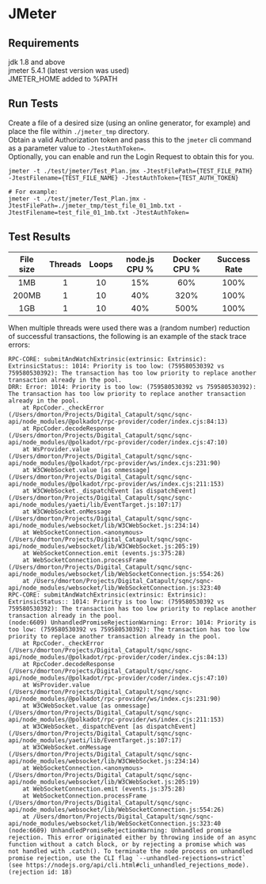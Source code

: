 # JMeter

## Requirements

jdk 1.8 and above\
jmeter 5.4.1 (latest version was used)\
JMETER_HOME added to %PATH

## Run Tests

Create a file of a desired size (using an online generator, for example) and place the file within `./jmeter_tmp` directory.\
Obtain a valid Authorization token and pass this to the `jmeter` cli command as a parameter value to `-JtestAuthToken=`.\
Optionally, you can enable and run the Login Request to obtain this for you.

```
jmeter -t ./test/jmeter/Test_Plan.jmx -JtestFilePath={TEST_FILE_PATH} -JtestFilename={TEST_FILE_NAME} -JtestAuthToken={TEST_AUTH_TOKEN}

# For example:
jmeter -t ./test/jmeter/Test_Plan.jmx -JtestFilePath=./jmeter_tmp/test_file_01_1mb.txt -JtestFilename=test_file_01_1mb.txt -JtestAuthToken=
```

## Test Results

| File size | Threads | Loops | node.js CPU % | Docker CPU % | Success Rate |
| :-------: | :-----: | :---: | :-----------: | :----------: | :----------: |
|    1MB    |    1    |  10   |      15%      |     60%      |     100%     |
|   200MB   |    1    |  10   |      40%      |     320%     |     100%     |
|    1GB    |    1    |  10   |      40%      |     500%     |     100%     |

When multiple threads were used there was a (random number) reduction of successful transactions, the following is an example of the stack trace errors:

```
RPC-CORE: submitAndWatchExtrinsic(extrinsic: Extrinsic): ExtrinsicStatus:: 1014: Priority is too low: (759580530392 vs 759580530392): The transaction has too low priority to replace another transaction already in the pool.
DRR: Error: 1014: Priority is too low: (759580530392 vs 759580530392): The transaction has too low priority to replace another transaction already in the pool.
    at RpcCoder._checkError (/Users/dmorton/Projects/Digital_Catapult/sqnc/sqnc-api/node_modules/@polkadot/rpc-provider/coder/index.cjs:84:13)
    at RpcCoder.decodeResponse (/Users/dmorton/Projects/Digital_Catapult/sqnc/sqnc-api/node_modules/@polkadot/rpc-provider/coder/index.cjs:47:10)
    at WsProvider.value (/Users/dmorton/Projects/Digital_Catapult/sqnc/sqnc-api/node_modules/@polkadot/rpc-provider/ws/index.cjs:231:90)
    at W3CWebSocket.value [as onmessage] (/Users/dmorton/Projects/Digital_Catapult/sqnc/sqnc-api/node_modules/@polkadot/rpc-provider/ws/index.cjs:211:153)
    at W3CWebSocket._dispatchEvent [as dispatchEvent] (/Users/dmorton/Projects/Digital_Catapult/sqnc/sqnc-api/node_modules/yaeti/lib/EventTarget.js:107:17)
    at W3CWebSocket.onMessage (/Users/dmorton/Projects/Digital_Catapult/sqnc/sqnc-api/node_modules/websocket/lib/W3CWebSocket.js:234:14)
    at WebSocketConnection.<anonymous> (/Users/dmorton/Projects/Digital_Catapult/sqnc/sqnc-api/node_modules/websocket/lib/W3CWebSocket.js:205:19)
    at WebSocketConnection.emit (events.js:375:28)
    at WebSocketConnection.processFrame (/Users/dmorton/Projects/Digital_Catapult/sqnc/sqnc-api/node_modules/websocket/lib/WebSocketConnection.js:554:26)
    at /Users/dmorton/Projects/Digital_Catapult/sqnc/sqnc-api/node_modules/websocket/lib/WebSocketConnection.js:323:40
RPC-CORE: submitAndWatchExtrinsic(extrinsic: Extrinsic): ExtrinsicStatus:: 1014: Priority is too low: (759580530392 vs 759580530392): The transaction has too low priority to replace another transaction already in the pool.
(node:6609) UnhandledPromiseRejectionWarning: Error: 1014: Priority is too low: (759580530392 vs 759580530392): The transaction has too low priority to replace another transaction already in the pool.
    at RpcCoder._checkError (/Users/dmorton/Projects/Digital_Catapult/sqnc/sqnc-api/node_modules/@polkadot/rpc-provider/coder/index.cjs:84:13)
    at RpcCoder.decodeResponse (/Users/dmorton/Projects/Digital_Catapult/sqnc/sqnc-api/node_modules/@polkadot/rpc-provider/coder/index.cjs:47:10)
    at WsProvider.value (/Users/dmorton/Projects/Digital_Catapult/sqnc/sqnc-api/node_modules/@polkadot/rpc-provider/ws/index.cjs:231:90)
    at W3CWebSocket.value [as onmessage] (/Users/dmorton/Projects/Digital_Catapult/sqnc/sqnc-api/node_modules/@polkadot/rpc-provider/ws/index.cjs:211:153)
    at W3CWebSocket._dispatchEvent [as dispatchEvent] (/Users/dmorton/Projects/Digital_Catapult/sqnc/sqnc-api/node_modules/yaeti/lib/EventTarget.js:107:17)
    at W3CWebSocket.onMessage (/Users/dmorton/Projects/Digital_Catapult/sqnc/sqnc-api/node_modules/websocket/lib/W3CWebSocket.js:234:14)
    at WebSocketConnection.<anonymous> (/Users/dmorton/Projects/Digital_Catapult/sqnc/sqnc-api/node_modules/websocket/lib/W3CWebSocket.js:205:19)
    at WebSocketConnection.emit (events.js:375:28)
    at WebSocketConnection.processFrame (/Users/dmorton/Projects/Digital_Catapult/sqnc/sqnc-api/node_modules/websocket/lib/WebSocketConnection.js:554:26)
    at /Users/dmorton/Projects/Digital_Catapult/sqnc/sqnc-api/node_modules/websocket/lib/WebSocketConnection.js:323:40
(node:6609) UnhandledPromiseRejectionWarning: Unhandled promise rejection. This error originated either by throwing inside of an async function without a catch block, or by rejecting a promise which was not handled with .catch(). To terminate the node process on unhandled promise rejection, use the CLI flag `--unhandled-rejections=strict` (see https://nodejs.org/api/cli.html#cli_unhandled_rejections_mode). (rejection id: 18)
```
